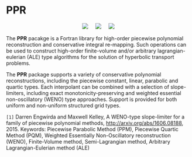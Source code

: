 # PPR

<p align="center">
 <img src="../master/img/W-PQM-shear-1.png"> &nbsp &nbsp
 <img src="../master/img/W-PQM-shear-2.png"> &nbsp &nbsp
 <img src="../master/img/W-PQM-shear-3.png">
</p>

The <b>PPR</b> pacakge is a Fortran library for high-order piecewise polynomial reconstruction and conservative integral re-mapping. Such operations can be used to construct high-order finite-volume and/or arbitrary lagrangian-eulerian (ALE) type algorithms for the solution of hyperbolic transport problems.

The <b>PPR</b> package supports a variety of conservative polynomial reconstructions, including the piecewise constant, linear, parabolic and quartic types. Each interpolant can be combined with a selection of slope-limiters, including exact monotonicity-preserving and weighted essential non-oscillatory (WENO) type approaches. Support is provided for both uniform and non-uniform structured grid types. 

`[1]` Darren Engwirda and Maxwell Kelley, A WENO-type slope-limiter for a family of piecewise polynomial methods, http://arxiv.org/abs/1606.08188, 2015. Keywords: Piecewise Parabolic Method (PPM), Piecewise Quartic Method (PQM), Weighted Essentially Non-Oscillatory reconstruction (WENO), Finite-Volume method, Semi-Lagrangian method, Arbitrary Lagrangian-Eulerian method (ALE)
